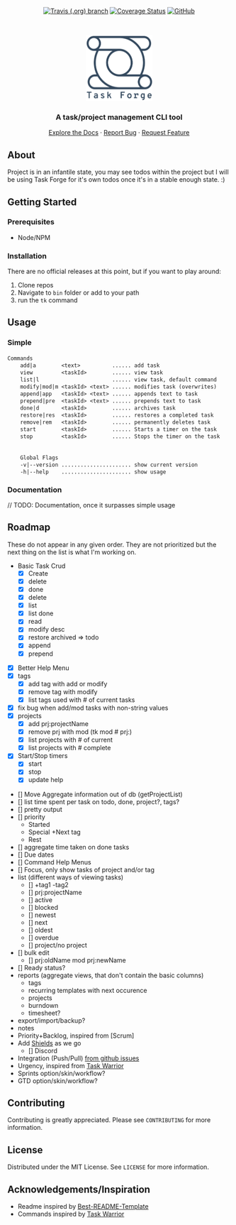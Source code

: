 <p align="center">

<a href="https://travis-ci.org/Gander7/task-forge.svg?branch=master">
<img alt="Travis (.org) branch" src="https://img.shields.io/travis/Gander7/task-forge/master"></a>

<a href='https://coveralls.io/github/Gander7/task-forge?branch=master'>
<img src='https://coveralls.io/repos/github/Gander7/task-forge/badge.svg?branch=master' alt='Coverage Status' /></a>

<a href='https://github.com/Gander7/task-forge/blob/master/LICENSE'>
<img alt="GitHub" src="https://img.shields.io/github/license/Gander7/task-forge"></a>

</p>

<br/>
<p align="center">
  <a href="https://github.com/Gander7/task-forge" margin="0">
    <img src="res/logo.png" alt="Logo" width="150" height="150">
  </a>

  <h3 align="center">A task/project management CLI tool</h3>
  
  <p align="center">
      <a href="#">Explore the Docs</a>
      ·
      <a href="https://github.com/Gander7/task-forge/issues">Report Bug</a>
      ·
      <a href="https://github.com/Gander7/task-forge/issues">Request Feature</a>

  </p>
</p>

## About

Project is in an infantile state, you may see todos within the project but
I will be using Task Forge for it's own todos once it's in a stable enough state. :)

## Getting Started

### Prerequisites

- Node/NPM

### Installation

There are no official releases at this point, but if you want to play around:

1. Clone repos
2. Navigate to `bin` folder or add to your path
3. run the `tk` command

## Usage

### Simple

```
Commands
    add|a        <text>          ...... add task
    view         <taskId>        ...... view task
    list|l                       ...... view task, default command
    modify|mod|m <taskId> <text> ...... modifies task (overwrites)
    append|app   <taskId> <text> ...... appends text to task
    prepend|pre  <taskId> <text> ...... prepends text to task
    done|d       <taskId>        ...... archives task
    restore|res  <taskId>        ...... restores a completed task
    remove|rem   <taskId>        ...... permanently deletes task
    start        <taskId>        ...... Starts a timer on the task
    stop         <taskId>        ...... Stops the timer on the task


    Global Flags
    -v|--version ...................... show current version
    -h|--help    ...................... show usage
```

### Documentation

// TODO: Documentation, once it surpasses simple usage

## Roadmap

These do not appear in any given order.
They are not prioritized but the next thing on the list is what I'm working on.

- Basic Task Crud
  - [x] Create
  - [x] delete
  - [x] done
  - [x] delete
  - [x] list
  - [x] list done
  - [x] read
  - [x] modify desc
  - [x] restore archived => todo
  - [x] append
  - [x] prepend
- [x] Better Help Menu
- [x] tags
  - [x] add tag with add or modify
  - [x] remove tag with modify
  - [x] list tags used with # of current tasks
- [x] fix bug when add/mod tasks with non-string values
- [x] projects
  - [x] add prj:projectName
  - [x] remove prj with mod (tk mod # prj:)
  - [x] list projects with # of current
  - [x] list projects with # complete
- [x] Start/Stop timers
  - [x] start
  - [x] stop
  - [x] update help
- [] Move Aggregate information out of db (getProjectList)
- [] list time spent per task on todo, done, project?, tags?
- [] pretty output
- [] priority
  - Started
  - Special +Next tag
  - Rest
- [] aggregate time taken on done tasks
- [] Due dates
- [] Command Help Menus
- [] Focus, only show tasks of project and/or tag
- list (different ways of viewing tasks)
  - [] +tag1 -tag2
  - [] prj:projectName
  - [] active
  - [] blocked
  - [] newest
  - [] next
  - [] oldest
  - [] overdue
  - [] project/no project
- [] bulk edit
  - [] prj:oldName mod prj:newName
- [] Ready status?
- reports (aggregate views, that don't contain the basic columns)
  - tags
  - recurring templates with next occurence
  - projects
  - burndown
  - timesheet?
- export/import/backup?
- notes
- Priority+Backlog, inspired from [Scrum]
- Add [Shields](https://shields.io/) as we go
  - [] Discord
- Integration (Push/Pull) [from github issues](https://help.github.com/en/github/managing-your-work-on-github/about-issues)
- Urgency, inspired from [Task Warrior](https://github.com/GothenburgBitFactory/taskwarrior)
- Sprints option/skin/workflow?
- GTD option/skin/workflow?

## Contributing

Contributing is greatly appreciated.
Please see `CONTRIBUTING` for more information.

## License

Distributed under the MIT License. See `LICENSE` for more information.

## Acknowledgements/Inspiration

- Readme inspired by [Best-README-Template](https://github.com/othneildrew/Best-README-Template/blob/master/README.md)
- Commands inspired by [Task Warrior](https://github.com/GothenburgBitFactory/taskwarrior)
